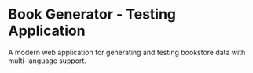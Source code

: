 # Book Generator - Testing Application

A modern web application for generating and testing bookstore data with multi-language support.
